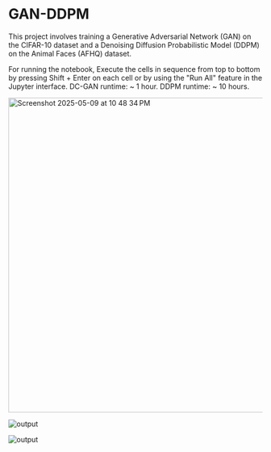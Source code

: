 # GAN-DDPM
This project involves training a Generative Adversarial Network (GAN) on the CIFAR-10 dataset and a Denoising Diffusion Probabilistic Model (DDPM) on the Animal Faces (AFHQ) dataset.

For running the notebook, Execute the cells in sequence from top to bottom by pressing Shift + Enter on each cell or by using the "Run All" feature in the Jupyter interface.
DC-GAN runtime: ~ 1 hour.
DDPM runtime: ~ 10 hours.

<img width="624" alt="Screenshot 2025-05-09 at 10 48 34 PM" src="https://github.com/user-attachments/assets/30491bc0-a389-413b-9325-25ca2292db09" />



![output](https://github.com/user-attachments/assets/e0309fb4-fa5f-46a9-be95-dbcdf7ad78cc)

![output](https://github.com/user-attachments/assets/daeaf338-c86c-449e-8333-ee4315e3f1c1)
